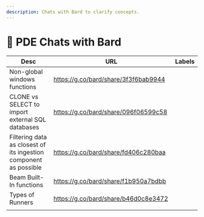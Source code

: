 ```yaml
---
description: Chats with Bard to clarify concepts.
---
```


# 🤖 PDE Chats with Bard



<table><thead><tr><th width="277">Desc</th><th width="337">URL</th><th data-type="select" data-multiple>Labels</th></tr></thead><tbody><tr><td>Non-global windows functions</td><td><a href="https://g.co/bard/share/3f3f6bab9944">https://g.co/bard/share/3f3f6bab9944</a></td><td></td></tr><tr><td>CLONE vs SELECT to import external SQL databases</td><td><a href="https://g.co/bard/share/096f06599c58">https://g.co/bard/share/096f06599c58</a></td><td></td></tr><tr><td>Filtering data as closest of its  ingestion component as possible </td><td><a href="https://g.co/bard/share/fd406c280baa">https://g.co/bard/share/fd406c280baa</a></td><td></td></tr><tr><td>Beam Built-In functions</td><td><a href="https://g.co/bard/share/f1b950a7bdbb">https://g.co/bard/share/f1b950a7bdbb</a></td><td></td></tr><tr><td>Types of Runners</td><td><a href="https://g.co/bard/share/b46d0c8e3472">https://g.co/bard/share/b46d0c8e3472</a></td><td></td></tr><tr><td></td><td></td><td></td></tr></tbody></table>


